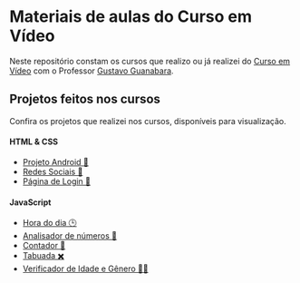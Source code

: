 # Materiais de aulas do Curso em Vídeo

Neste repositório constam os cursos que realizo ou já realizei do [Curso em Vídeo](https://cursoemvideo.com) com o Professor [Gustavo Guanabara](https://github.com/gustavoguanabara).

## Projetos feitos nos cursos

Confira os projetos que realizei nos cursos, disponíveis para visualização.

#### HTML & CSS
* [Projeto Android 👾](https://ViniMagaa.github.io/curso-em-video/html-css/projetos/site-android)
* [Redes Sociais 📱](https://ViniMagaa.github.io/curso-em-video/html-css/projetos/redes-sociais)
* [Página de Login 🔑](https://ViniMagaa.github.io/curso-em-video/html-css/projetos/pagina-de-login)

#### JavaScript
* [Hora do dia 🕒](https://ViniMagaa.github.io/curso-em-video/javascript/exercicios/hora-do-dia)
* [Analisador de números 🔢](https://ViniMagaa.github.io/curso-em-video/javascript/exercicios/analisador-de-numeros)
* [Contador 💯](https://ViniMagaa.github.io/curso-em-video/javascript/exercicios/contando)
* [Tabuada ✖️](https://ViniMagaa.github.io/curso-em-video/javascript/exercicios/tabuada)
* [Verificador de Idade e Gênero 👴👩](https://ViniMagaa.github.io/curso-em-video/javascript/exercicios/verificador-de-idade-e-genero)
